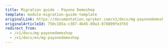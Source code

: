 ```yaml
---
title: Migration guide - Payone Demoshop
template: module-migration-guide-template
originalLink: https://documentation.spryker.com/v1/docs/mg-payonedemoshop
originalArticleId: 750c185a-c387-4b45-89a3-878809fe3fb5
redirect_from:
  - /v1/docs/mg-payonedemoshop
  - /v1/docs/en/mg-payonedemoshop
---
```




